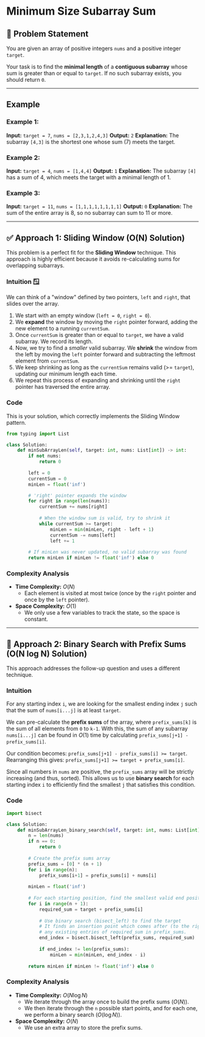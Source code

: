 # Minimum Size Subarray Sum

## 📝 Problem Statement

You are given an array of positive integers `nums` and a positive integer `target`.

Your task is to find the **minimal length** of a **contiguous subarray** whose sum is greater than or equal to `target`. If no such subarray exists, you should return `0`.

---

## Example

### Example 1:
**Input:** `target = 7`, `nums = [2,3,1,2,4,3]`
**Output:** `2`
**Explanation:** The subarray `[4,3]` is the shortest one whose sum (7) meets the target.

### Example 2:
**Input:** `target = 4`, `nums = [1,4,4]`
**Output:** `1`
**Explanation:** The subarray `[4]` has a sum of 4, which meets the target with a minimal length of 1.

### Example 3:
**Input:** `target = 11`, `nums = [1,1,1,1,1,1,1,1]`
**Output:** `0`
**Explanation:** The sum of the entire array is 8, so no subarray can sum to 11 or more.

---
## ✅ Approach 1: Sliding Window (O(N) Solution)

This problem is a perfect fit for the **Sliding Window** technique. This approach is highly efficient because it avoids re-calculating sums for overlapping subarrays.

### Intuition 🪟
We can think of a "window" defined by two pointers, `left` and `right`, that slides over the array.
1.  We start with an empty window (`left = 0`, `right = 0`).
2.  We **expand** the window by moving the `right` pointer forward, adding the new element to a running `currentSum`.
3.  Once `currentSum` is greater than or equal to `target`, we have a valid subarray. We record its length.
4.  Now, we try to find a *smaller* valid subarray. We **shrink** the window from the left by moving the `left` pointer forward and subtracting the leftmost element from `currentSum`.
5.  We keep shrinking as long as the `currentSum` remains valid (>= `target`), updating our minimum length each time.
6.  We repeat this process of expanding and shrinking until the `right` pointer has traversed the entire array.



### Code
This is your solution, which correctly implements the Sliding Window pattern.

```python
from typing import List

class Solution:
    def minSubArrayLen(self, target: int, nums: List[int]) -> int:
        if not nums:
            return 0
        
        left = 0
        currentSum = 0
        minLen = float('inf')

        # 'right' pointer expands the window
        for right in range(len(nums)):
            currentSum += nums[right]
            
            # When the window sum is valid, try to shrink it
            while currentSum >= target:
                minLen = min(minLen, right - left + 1)
                currentSum -= nums[left]
                left += 1
                
        # If minLen was never updated, no valid subarray was found
        return minLen if minLen != float('inf') else 0
```

### Complexity Analysis
* **Time Complexity:** $O(N)$
    * Each element is visited at most twice (once by the `right` pointer and once by the `left` pointer).
* **Space Complexity:** $O(1)$
    * We only use a few variables to track the state, so the space is constant.

---
## 🚀 Approach 2: Binary Search with Prefix Sums (O(N log N) Solution)

This approach addresses the follow-up question and uses a different technique.

### Intuition
For any starting index `i`, we are looking for the smallest ending index `j` such that the sum of `nums[i...j]` is at least `target`.

We can pre-calculate the **prefix sums** of the array, where `prefix_sums[k]` is the sum of all elements from `0` to `k-1`. With this, the sum of any subarray `nums[i...j]` can be found in $O(1)$ time by calculating `prefix_sums[j+1] - prefix_sums[i]`.

Our condition becomes: `prefix_sums[j+1] - prefix_sums[i] >= target`.
Rearranging this gives: `prefix_sums[j+1] >= target + prefix_sums[i]`.

Since all numbers in `nums` are positive, the `prefix_sums` array will be strictly increasing (and thus, sorted). This allows us to use **binary search** for each starting index `i` to efficiently find the smallest `j` that satisfies this condition.

### Code
```python
import bisect

class Solution:
    def minSubArrayLen_binary_search(self, target: int, nums: List[int]) -> int:
        n = len(nums)
        if n == 0:
            return 0
            
        # Create the prefix sums array
        prefix_sums = [0] * (n + 1)
        for i in range(n):
            prefix_sums[i+1] = prefix_sums[i] + nums[i]
            
        minLen = float('inf')
        
        # For each starting position, find the smallest valid end position
        for i in range(n + 1):
            required_sum = target + prefix_sums[i]
            
            # Use binary search (bisect_left) to find the target
            # It finds an insertion point which comes after (to the right of)
            # any existing entries of required_sum in prefix_sums.
            end_index = bisect.bisect_left(prefix_sums, required_sum)
            
            if end_index != len(prefix_sums):
                minLen = min(minLen, end_index - i)
                
        return minLen if minLen != float('inf') else 0
```

### Complexity Analysis
* **Time Complexity:** $O(N \log N)$
    * We iterate through the array once to build the prefix sums ($O(N)$).
    * We then iterate through the `n` possible start points, and for each one, we perform a binary search ($O(\log N)$).
* **Space Complexity:** $O(N)$
    * We use an extra array to store the prefix sums.
